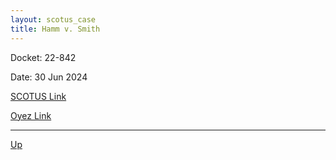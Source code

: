 ```yaml
---
layout: scotus_case
title: Hamm v. Smith
---
```


Docket: 22-842

Date: 30 Jun 2024

[SCOTUS Link](https://www.supremecourt.gov/opinions/23pdf/602us1r28_9o6b.pdf)

[Oyez Link](https://www.oyez.org/cases/2024/22-842)

---

[Up](./README.md)